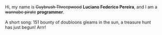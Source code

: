Hi, my name is ~~Guybrush Threepwood~~ **Luciano Federico Pereira**, and I am a ~~wannabe pirate~~ **programmer**.<br><br>A short song: 151 bounty of doubloons gleams in the sun, a treasure hunt has just begun! Arrr!
